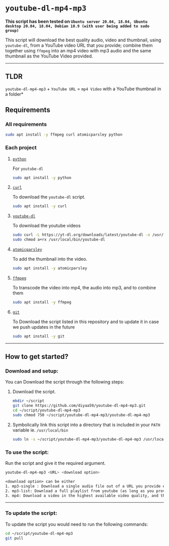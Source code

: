# `youtube-dl-mp4-mp3`

**This script has been tested on `Ubuntu server 20.04, 18.04, Ubuntu desktop 20.04, 18.04, Debian 10.9 (with user being added to sudo group)`**

This script will download the best quality audio, video and thumbnail, using `youtube-dl`, from a YouTube video URL that you provide; combine them together using `ffmpeg` into an mp4 video with mp3 audio and the same thumbnail as the YouTube Video provided.
___

## TLDR

`youtube-dl-mp4-mp3` + `YouTube URL` = `mp4 Video` with a YouTube thumbnail in a folder*

## Requirements

### All requirements

```bash
sudo apt install -y ffmpeg curl atomicparsley python
```

### Each project

1. [`python`](https://www.python.org/)
	
	 For `youtube-dl`

	```bash
	sudo apt install -y python
	```

2. [`curl`](https://github.com/curl/curl)
	
	To download the `youtube-dl` script.

	```bash
	sudo apt install -y curl
	```

3. [`youtube-dl`](http://ytdl-org.github.io/youtube-dl/download.html) 

	To download the youtube videos

	```bash
	sudo curl -L https://yt-dl.org/downloads/latest/youtube-dl -o /usr/local/bin/youtube-dl
	sudo chmod a+rx /usr/local/bin/youtube-dl
	```

4. [`atomicparsley`](https://github.com/wez/atomicparsley) 

	To add the thumbnail into the video.

	```bash
	sudo apt install -y atomicparsley
	```

5. [`ffmpeg`](https://github.com/FFmpeg/FFmpeg)

	To transcode the video into mp4, the audio into mp3, and to combine them
	
	```bash
	sudo apt install -y ffmpeg
	
	```
6. [`git`](https://git-scm.com/)

	To Download the script listed in this repository and to update it in case we push updates in the future

	```bash
	sudo apt install -y git
	```
___

## How to get started?

### Download and setup:

You can Download the script through the following steps:    
1. Download the script.

	```bash
	mkdir ~/script
	git clone https://github.com/diyaa59/youtube-dl-mp4-mp3.git
	cd ~/script/youtube-dl-mp4-mp3
	sudo chmod 750 ~/script/youtube-dl-mp4-mp3/youtube-dl-mp4-mp3
	```

2. Symbolically link this script into a directory that is included in your `PATH` variable
ie. `/usr/local/bin`
	
	```bash
	sudo ln -s ~/script/youtube-dl-mp4-mp3/youtube-dl-mp4-mp3 /usr/local/bin
	```

### To use the script:

Run the script and give it the required argument.

```bash
youtube-dl-mp4-mp3 <URL> <download option>
```
```txt
<download option> can be either
1. mp3-single : Download a single audio file out of a URL you provide even if the URL links to a playlist.
2. mp3-list: Download a full playlist from youtube (as long as you provide the playlist URL and NOT the URL of a single video)
3. mp4: Download a video in the highest available video quality, and the highest available audio quality.
```
___
### To update the script:

To update the script you would need to run the following commands:

```bash
cd ~/script/youtube-dl-mp4-mp3
git pull
```